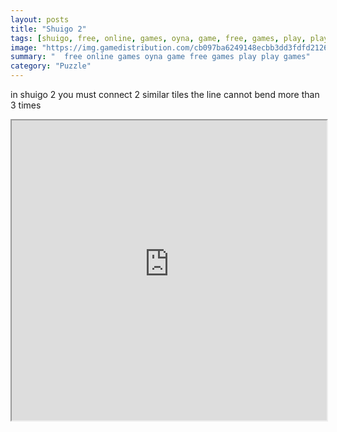 ```yaml
---
layout: posts
title: "Shuigo 2"
tags: [shuigo, free, online, games, oyna, game, free, games, play, play, games]
image: "https://img.gamedistribution.com/cb097ba6249148ecbb3dd3fdfd21260b.jpg"
summary: "  free online games oyna game free games play play games"
category: "Puzzle"
---
```


in shuigo 2 you must connect 2 similar tiles the line cannot bend more than 3 times

<iframe width="100%" height="480px;" src="https://html5.gamedistribution.com/cb097ba6249148ecbb3dd3fdfd21260b/"></iframe>